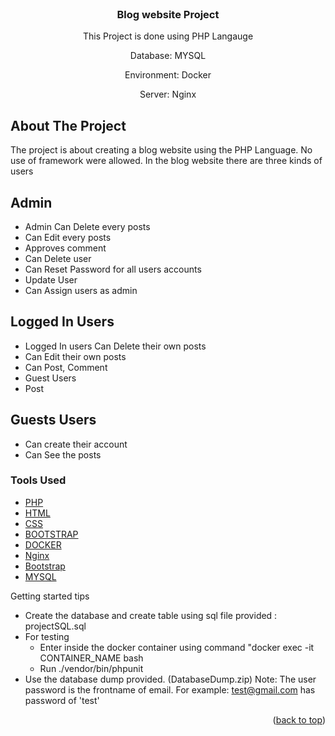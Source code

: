 


<!-- PROJECT LOGO -->
<br />
<div align="center">
  <h3 align="center">Blog website Project</h3>

  <p align="center">
    This Project is done using PHP Langauge 
  <p>Database: MYSQL </p>
  <p>Environment: Docker </p>
  <p>Server: Nginx </p>
</div>

<!-- ABOUT THE PROJECT -->
## About The Project

The project is about creating a blog website using the PHP Language. No use of framework were allowed.
In the blog website there are three kinds of users

## Admin
* Admin	Can Delete every posts
* Can Edit every posts
* Approves comment
* Can Delete user
* Can Reset Password for all users accounts
* Update User
* Can Assign users as admin

## Logged In Users
* Logged In users	Can Delete their own posts
* Can Edit their own posts
* Can Post, Comment
* Guest Users	
* Post 

## Guests Users
* Can create their account
* Can See the posts

### Tools Used


* [PHP](https://www.php.net/)
* [HTML](https://developer.mozilla.org/en-US/docs/Learn/Getting_started_with_the_web/HTML_basics#:~:text=HTML%20(HyperText%20Markup%20Language)%20is,using%20images%20and%20data%20tables.)
* [CSS](https://developer.mozilla.org/en-US/docs/Web/CSS)
* [BOOTSTRAP](https://getbootstrap.com/)
* [DOCKER](https://www.docker.com/)
* [Nginx](https://www.nginx.com/)
* [Bootstrap](https://getbootstrap.com)
* [MYSQL](https://www.mysql.com/)

Getting started tips 
* Create the database and create table using sql file provided : projectSQL.sql
* For testing 
    * Enter inside the docker container using command "docker exec -it CONTAINER_NAME bash
    * Run ./vendor/bin/phpunit
* Use the database dump provided. (DatabaseDump.zip)
  Note: The user password is the frontname of email. 
        For example: test@gmail.com has password of 'test'


  

<p align="right">(<a href="#top">back to top</a>)</p>

